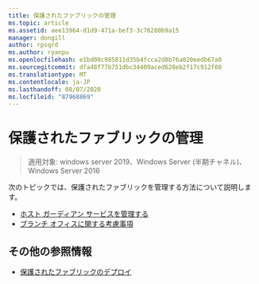 ```yaml
---
title: 保護されたファブリックの管理
ms.topic: article
ms.assetid: aee13964-d1d9-471a-bef3-3c76280b9a15
manager: dongill
author: rpsqrd
ms.author: ryanpu
ms.openlocfilehash: e1bd00c985811d35b4fcca2d8b76a020eedb67a0
ms.sourcegitcommit: dfa48f77b751dbc34409aced628eb2f17c912f08
ms.translationtype: MT
ms.contentlocale: ja-JP
ms.lasthandoff: 08/07/2020
ms.locfileid: "87968869"
---
```

# <a name="managing-a-guarded-fabric"></a>保護されたファブリックの管理

> 適用対象: windows server 2019、Windows Server (半期チャネル)、Windows Server 2016

次のトピックでは、保護されたファブリックを管理する方法について説明します。

- [ホスト ガーディアン サービスを管理する](guarded-fabric-manage-hgs.md)
- [ブランチ オフィスに関する考慮事項](guarded-fabric-manage-branch-office.md)

## <a name="additional-references"></a>その他の参照情報

- [保護されたファブリックのデプロイ](guarded-fabric-deploying-hgs-overview.md)